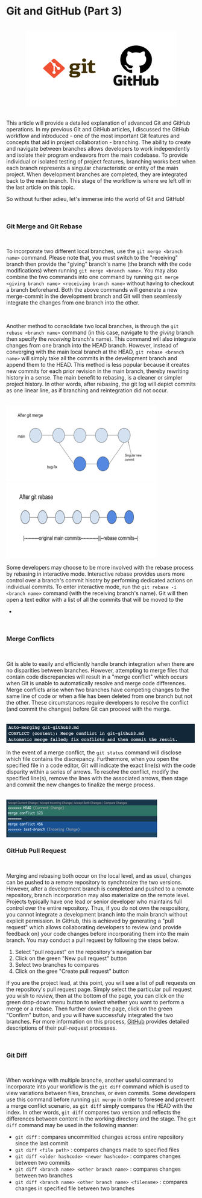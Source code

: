 # Git and GitHub (Part 3) 
<br>             

<div align="center">
<img style="float: block; margin: 0" width="400" height="200" src="images/git-github-image.png"> 
</div>

<br>

This article will provide a detailed explanation of advanced Git and GitHub operations. In my previous Git and GitHub articles, I discussed the GitHub workflow and introduced - one of the most important Git features and concepts that aid in project collaboration - branching. The ability to create and navigate between branches allows developers to work independently and isolate their program endeavors from the main codebase. To provide individual or isolated testing of project features, branching works best when each branch represents a singular characteristic or entity of the main project. When development branches are completed, they are integrated back to the main branch. This stage of the workflow is where we left off in the last article on this topic. 

So without further adieu, let's immerse into the world of Git and GitHub!

<br>

### Git Merge and Git Rebase
<br>

To incorporate two different local branches, use the ```git merge <branch name>``` command. Please note that, you must switch to the "receiving" branch then provide the "giving" branch's name (the branch with the code modifications) when running ```git merge <branch name>```. You may also combine the two commands into one command by running ```git merge <giving branch name> <receiving branch name>``` without having to checkout a branch beforehand. Both the above commands will generate a new merge-commit in the development branch and Git will then seamlessly integrate the changes from one branch into the other. 

<br>

Another method to consolidate two local branches, is through the ```git rebase <branch name>``` command (in this case, navigate to the *giving* branch then specify the *receiving* branch's name). This command will also integrate changes from one branch into the HEAD branch. However, instead of converging with the main local branch at the HEAD, ```git rebase <branch name>``` will simply take all the commits in the development branch and append them to the HEAD. This method is less popular because it creates new commits for each prior revision in the main branch, thereby rewriting history in a sense. The main benefit to rebasing, is a cleaner or simpler project history. In other words, after rebasing, the git log will depict commits as one linear line, as if branching and reintegration did not occur. 

<br>

<img style="float: inline; margin: 0" width="400" height="200" src="images/after-merge.png"> 
<img style="float: inline; margin: 0" width="400" height="200" src="images/after-rebase.png"> 

<br>

Some developers may choose to be more involved with the rebase process by rebasing in interactive mode. Interactive rebase provides users more control over a branch's commit hisotry by performing dedicated actions on individual commits. To enter interactive mode, run the ```git rebase -i <branch name>``` command (with the receiving branch's name). Git will then open a text editor with a list of all the commits that will be moved to the 

- 

<br>

### Merge Conflicts
<br>

Git is able to easily and efficiently handle branch integration when there are no disparities between branches. However, attempting to merge files that contain code discrepancies will result in a "merge conflict" which occurs when Git is unable to automatically resolve and merge code differences. Merge conflicts arise when two branches have competing changes to the same line of code or when a file has been deleted from one branch but not the other. These circumstances require developers to resolve the conflict (and commit the changes) before Git can proceed with the merge.   

<br>

<img style="float: block; margin: 0" width="500" height="50" src="images/merge-conflict.png"> 

<br>

In the event of a merge conflict, the ```git status``` command will disclose which file contains the discrepancy. Furthermore, when you open the specified file in a code editor, Git will indicate the exact line(s) with the code disparity within a series of arrows. To resolve the conflict, modify the specified line(s), remove the lines with the associated arrows, then stage and commit the new changes to finalize the merge process. 

<br>

<img style="float: block; margin: 0" width="400" height="100" src="images/editor-conflict.png"> 

<br>

### GitHub Pull Request
<br>

Merging and rebasing both occur on the local level, and as usual, changes can be pushed to a remote repository to synchronize the two versions. However, after a development branch is completed and pushed to a remote repository, branch incorporation may also materialize on the remote level. Projects typically have one lead or senior developer who maintains full control over the entire repository. Thus, if you do not own the respository, you cannot integrate a development branch into the main branch without explicit permission. In GitHub, this is achieved by generating a "pull request" which allows collaborating developers to review (and provide feedback on) your code changes before incorporating them into the main branch. You may conduct a pull request by following the steps below.

1) Select "pull request" on the repository's navigation bar  
2) Click on the green "New pull request" button
3) Select two branches to compares
4) Click on the gree "Create pull request" button

If you are the project lead, at this point, you will see a list of pull requests on the repository's pull request page. Simply select the particular pull request you wish to review, then at the bottom of the page, you can click on the green drop-down menu button to select whether you want to perform a merge or a rebase. Then further down the page, click on the green "Confirm" button, and you will have successfuly integrated the two branches. For more information on this process, [GitHub](https://docs.github.com/en/pull-requests/collaborating-with-pull-requests/proposing-changes-to-your-work-with-pull-requests/about-pull-requests) provides detailed descriptions of their pull-request processes. 

<br>

### Git Diff
<br>

When workingw with multiple branche, another useful command to incorporate into your workflow is the ```git diff``` command which is used to view variations between files, branches, or even commits. Some developers use this command before running ```git merge``` in order to foresee and prevent a merge conflict scenario, as ```git diff``` simply compares the HEAD with the index. In other words, ```git diff``` compares two version and reflects the differences between content in the working directory and the stage. The ```git diff``` command may be used in the following manner:

- ```git diff``` : compares uncommitted changes across entire repository since the last commit
- ```git diff <file path>``` : compares changes made to specified files
- ```git diff <older hashcode> <newer hashcode>``` : compares changes between two commits 
- ```git diff <branch name> <other branch name>``` : compares changes between two branches
- ```git diff <branch name> <other branch name> <filename>``` : compares changes in specified file between two branches

<br>


